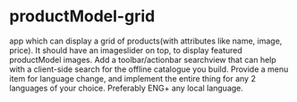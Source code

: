 # productModel-grid
app which can display a grid of products(with attributes like name, image, price). It should have an imageslider on top, to display featured productModel images. Add a toolbar/actionbar searchview that can help with a client-side search for the offline catalogue you build. Provide a menu item for language change, and implement the entire thing for any 2 languages of your choice. Preferably ENG+ any local language.
